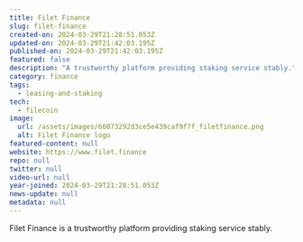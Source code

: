 ```yaml
---
title: Filet Finance
slug: filet-finance
created-on: 2024-03-29T21:28:51.053Z
updated-on: 2024-03-29T21:42:03.195Z
published-on: 2024-03-29T21:42:03.195Z
featured: false
description: "A trustworthy platform providing staking service stably."
category: finance
tags:
  - leasing-and-staking
tech:
  - filecoin
image:
  url: /assets/images/66073292d3ce5e439caf9f7f_filetfinance.png
  alt: Filet Finance logo
featured-content: null
website: https://www.filet.finance
repo: null
twitter: null
video-url: null
year-joined: 2024-03-29T21:28:51.053Z
news-update: null
metadata: null
---
```


Filet Finance is a trustworthy platform providing staking service stably.
